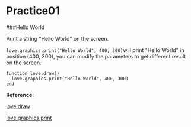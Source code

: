 Practice01
===============

###Hello World

Print a string "Hello World" on the screen.

`love.graphics.print("Hello World", 400, 300)`will print 
"Hello World" in position (400, 300), you can modify the parameters to get different result on the screen.


```
function love.draw()
  love.graphics.print("Hello World", 400, 300)
end
```

**Reference:**

[love.draw](https://www.love2d.org/wiki/love.draw)

[love.graphics.print](https://www.love2d.org/wiki/love.graphics.print)
